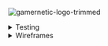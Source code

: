 ![gamernetic-logo-trimmed](https://user-images.githubusercontent.com/98277650/170797126-fd4d439a-643c-4f3c-b759-d043783d421c.jpg)

<details>
<summary>Testing</summary>

Did a bit of practice with branches
</details>
<details>
<summary>Wireframes</summary>

![index-desktop-wireframe](https://user-images.githubusercontent.com/98277650/177381328-736c7454-6a29-4ba5-8a5b-94af1189cc14.png)
![index-mobile-wireframe](https://user-images.githubusercontent.com/98277650/177381382-971e05ca-ca33-46c5-9997-61c2210c2a18.png)
</details>
